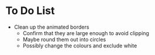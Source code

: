 # To Do List

- Clean up the animated borders
  - Confirm that they are large enough to avoid clipping
  - Maybe round them out into circles
  - Possibly change the colours and exclude white